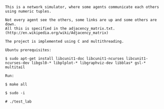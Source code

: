 
    This is a network simulator, where some agents communicate each others using numeric tuples.
    
    Not every agent see the others, some links are up and some others are down.
    All this is specified in the adjacency_matrix.txt.
    (http://en.wikipedia.org/wiki/Adjacency_matrix)
    
    The project is implemented using C and multithreading.
    
    Ubuntu prerequisites:
    
    $ sudo apt-get install libcunit1-doc libcunit1-ncurses libcunit1-ncurses-dev libgsl0-* libplplot-* libgraphviz-dev libblas* gsl-* multitail
    
    Run:
    
    $ make all

	$ sudo -i

	# ./test_lab